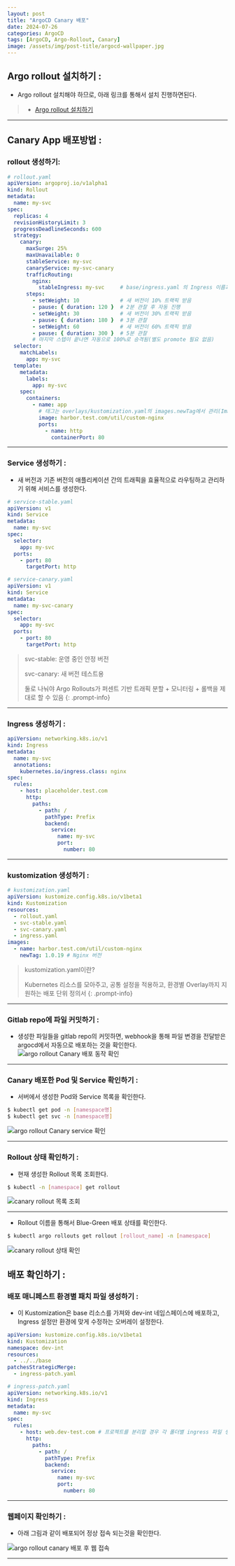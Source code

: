 ```yaml
---
layout: post
title: "ArgoCD Canary 배포"
date: 2024-07-26
categories: ArgoCD
tags: [ArgoCD, Argo-Rollout, Canary]
image: /assets/img/post-title/argocd-wallpaper.jpg
---
```


##  Argo rollout 설치하기 :
- Argo rollout 설치해야 하므로, 아래 링크를 통해서 설치 진행하면된다.
> * [Argo rollout 설치하기](https://hwangyoonjae.github.io/posts/ArgoCD-ArgoCD-Rollout/ "Argo rollout 설치하기")

* * *

## Canary App 배포방법 :
### rollout 생성하기:

```yaml
# rollout.yaml
apiVersion: argoproj.io/v1alpha1
kind: Rollout
metadata:
  name: my-svc
spec:
  replicas: 4
  revisionHistoryLimit: 3
  progressDeadlineSeconds: 600
  strategy:
    canary:
      maxSurge: 25%
      maxUnavailable: 0
      stableService: my-svc
      canaryService: my-svc-canary
      trafficRouting:
        nginx:
          stableIngress: my-svc     # base/ingress.yaml 의 Ingress 이름과 동일
      steps:
        - setWeight: 10             # 새 버전이 10% 트랙픽 받음
        - pause: { duration: 120 }  # 2분 관찰 후 자동 진행
        - setWeight: 30             # 새 버전이 30% 트랙픽 받음
        - pause: { duration: 180 }  # 3분 관찰
        - setWeight: 60             # 새 버전이 60% 트랙픽 받음
        - pause: { duration: 300 }  # 5분 관찰
        # 마지막 스텝이 끝나면 자동으로 100%로 승격됨(별도 promote 필요 없음)
  selector:
    matchLabels:
      app: my-svc
  template:
    metadata:
      labels:
        app: my-svc
    spec:
      containers:
        - name: app
          # 태그는 overlays/kustomization.yaml의 images.newTag에서 관리(Image Updater write-back)
          image: harbor.test.com/util/custom-nginx
          ports:
            - name: http
              containerPort: 80
```

* * *

### Service 생성하기 :
- 새 버전과 기존 버전의 애플리케이션 간의 트래픽을 효율적으로 라우팅하고 관리하기 위해 서비스를 생성한다.

```yaml
# service-stable.yaml
apiVersion: v1
kind: Service
metadata:
  name: my-svc
spec:
  selector:
    app: my-svc
  ports:
    - port: 80
      targetPort: http
```

```yaml
# service-canary.yaml
apiVersion: v1
kind: Service
metadata:
  name: my-svc-canary
spec:
  selector:
    app: my-svc
  ports:
    - port: 80
      targetPort: http
```

> svc-stable: 운영 중인 안정 버전
> 
> svc-canary: 새 버전 테스트용
> 
> 둘로 나눠야 Argo Rollouts가 퍼센트 기반 트래픽 분할 + 모니터링 + 롤백을 제대로 할 수 있음
{: .prompt-info}

* * *

### Ingress 생성하기 : 

```yaml
apiVersion: networking.k8s.io/v1
kind: Ingress
metadata:
  name: my-svc
  annotations:
    kubernetes.io/ingress.class: nginx
spec:
  rules:
    - host: placeholder.test.com
      http:
        paths:
          - path: /
            pathType: Prefix
            backend:
              service:
                name: my-svc
                port:
                  number: 80
```

* * *

### kustomization 생성하기 :

```yaml
# kustomization.yaml
apiVersion: kustomize.config.k8s.io/v1beta1
kind: Kustomization
resources:
  - rollout.yaml
  - svc-stable.yaml
  - svc-canary.yaml
  - ingress.yaml
images:
  - name: harbor.test.com/util/custom-nginx
    newTag: 1.0.19 # Nginx 버전
```

> kustomization.yaml이란?
> 
> Kubernetes 리소스를 모아주고, 공통 설정을 적용하고, 환경별 Overlay까지 지원하는 배포 단위 정의서
{: .prompt-info}

* * *

### Gitlab repo에 파일 커밋하기 :
- 생성한 파일들을 gitlab repo의 커밋하면, webhook을 통해 파일 변경을 전달받은 argocd에서 자동으로 배포하는 것을 확인한다.
![argo rollout Canary 배포 동작 확인](/assets/img/post/ArgoCD/argo%20rollout%20carany%20배포%20동작%20확인.png)

* * *

### Canary 배포한 Pod 및 Service 확인하기 :
- 서버에서 생성한 Pod와 Service 목록을 확인한다.

```bash
$ kubectl get pod -n [namespace명]
$ kubectl get svc -n [namespace명]
```
![argo rollout Canary service 확인](/assets/img/post/ArgoCD/argo%20rollout%20carany%20service%20확인.png)

* * *

### Rollout 상태 확인하기 :

- 현재 생성한 Rollout 목록 조회한다.

```bash
$ kubectl -n [namespace] get rollout
```

![canary rollout 목록 조회](/assets/img/post/ArgoCD/canary%20rollout%20목록%20조회.png)

* * *

- Rollout 이름을 통해서 Blue-Green 배포 상태를 확인한다.

```bash
$ kubectl argo rollouts get rollout [rollout_name] -n [namespace]
```

![canary rollout 상태 확인](/assets/img/post/ArgoCD/canary%20rollout%20상태%20확인.png)

## 배포 확인하기 :
### 배포 매니페스트 환경별 패치 파일 생성하기 :

- 이 Kustomization은 base 리소스를 가져와 dev-int 네임스페이스에 배포하고, Ingress 설정만 환경에 맞게 수정하는 오버레이 설정한다.

```yaml
apiVersion: kustomize.config.k8s.io/v1beta1
kind: Kustomization
namespace: dev-int
resources:
  - ../../base
patchesStrategicMerge:
  - ingress-patch.yaml
```

```yaml
# ingress-patch.yaml
apiVersion: networking.k8s.io/v1
kind: Ingress
metadata:
  name: my-svc
spec:
  rules:
    - host: web.dev-test.com # 프로젝트를 분리할 경우 각 폴더별 ingress 파일 생성하여 도메인 주소 변경 필요
      http:
        paths:
          - path: /
            pathType: Prefix
            backend:
              service:
                name: my-svc
                port:
                  number: 80
```

* * *

### 웹페이지 확인하기 :

- 아래 그림과 같이 배포되어 정상 접속 되는것을 확인한다.

![argo rollout canary 배포 후 웹 접속](/assets/img/post/ArgoCD/argo%20rollout%20canary%20배포%20후%20웹%20접속.png)

* * *